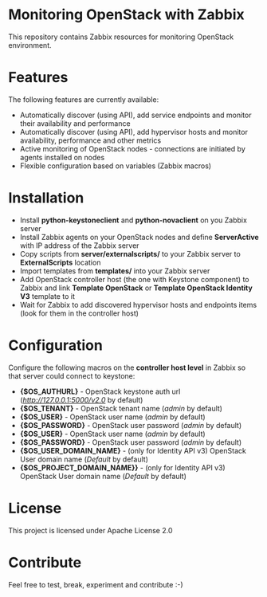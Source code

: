 # Monitoring OpenStack with Zabbix

This repository contains Zabbix resources for monitoring OpenStack environment.

# Features
The following features are currently available:
  * Automatically discover (using API), add service endpoints and monitor their availability and performance 
  * Automatically discover (using API), add hypervisor hosts and monitor availability, performance and other metrics
  * Active monitoring of OpenStack nodes - connections are initiated by agents installed on nodes
  * Flexible configuration based on variables (Zabbix macros)

# Installation
  * Install **python-keystoneclient** and **python-novaclient** on you Zabbix server
  * Install Zabbix agents on your OpenStack nodes and define **ServerActive** with IP address of the Zabbix server 
  * Copy scripts from  **server/externalscripts/** to your Zabbix server to **ExternalScripts** location
  * Import templates from **templates/** into your Zabbix server
  * Add OpenStack controller host (the one with Keystone component) to Zabbix and link **Template OpenStack** or **Template OpenStack Identity V3**  template to it
  * Wait for Zabbix to add discovered hypervisor hosts and endpoints items (look for them in the controller host)

# Configuration
Configure the following macros on the **controller host level** in Zabbix so that server could connect to keystone:
  * **{$OS_AUTHURL}** - OpenStack keystone auth url (*http://127.0.0.1:5000/v2.0* by default)
  * **{$OS_TENANT}** - OpenStack tenant name (*admin* by default)
  * **{$OS_USER}** - OpenStack user name (*admin* by default)
  * **{$OS_PASSWORD}** - OpenStack user password (*admin* by default)
  * **{$OS_USER}** - OpenStack user name (*admin* by default)
  * **{$OS_PASSWORD}** - OpenStack user password (*admin* by default)
  * **{$OS_USER_DOMAIN_NAME}** - (only for Identity API v3) OpenStack User domain name (*Default* by default)
  * **{$OS_PROJECT_DOMAIN_NAME}}** - (only for Identity API v3) OpenStack User domain name (*Default* by default)


# License
This project is licensed under Apache License 2.0

# Contribute
Feel free to test, break, experiment and contribute :-)
